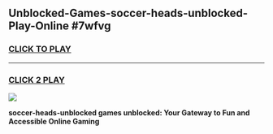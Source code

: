 
## Unblocked-Games-soccer-heads-unblocked-Play-Online #7wfvg
<h3>
<a href="https://news.freeplayer.one?title=soccer-heads-unblocked&ref=3">CLICK TO PLAY</a></h3>
<hr>

<h3>
<a href="https://news.freeplayer.one?title=soccer-heads-unblocked&ref=3">CLICK 2 PLAY</a>
  
</h3>

<a href="https://news.freeplayer.one?title=soccer-heads-unblocked&ref=3"><img src="https://clearcache.store/games.png"></a>


**soccer-heads-unblocked games unblocked: Your Gateway to Fun and Accessible Online Gaming**
